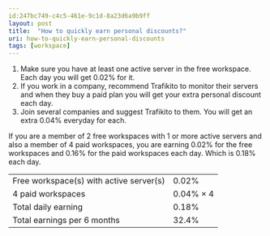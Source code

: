 ```yaml
---
id:247bc749-c4c5-461e-9c1d-8a23d6a9b9ff
layout: post
title:  "How to quickly earn personal discounts?"
uri: how-to-quickly-earn-personal-discounts
tags: [workspace]
---
```


1.  Make sure you have at least one active server in the free workspace. Each day you will get 0.02% for it.
2.  If you work in a company, recommend Trafikito to monitor their servers and when they buy a paid plan you will get your extra personal discount each day.
3.  Join several companies and suggest Trafikito to them. You will get an extra 0.04% everyday for each.

<!-- more -->

If you are a member of 2 free workspaces with 1 or more active servers and also a member of 4 paid workspaces, you are earning 0.02% for the free workspaces and 0.16% for the paid workspaces each day. Which is 0.18% each day.

<table class="mdl-data-table mdl-shadow--2dp">
    <tr>
        <td class="mdl-data-table__cell--non-numeric">Free workspace(s) with active server(s)</td>
        <td class="mdl-data-table__cell--non-numeric">0.02%</td>
    </tr>
    <tr>
        <td class="mdl-data-table__cell--non-numeric">4 paid workspaces</td>
        <td class="mdl-data-table__cell--non-numeric">0.04% × 4</td>
    </tr>
    <tr>
        <td class="mdl-data-table__cell--non-numeric">Total daily earning</td>
        <td class="mdl-data-table__cell--non-numeric">0.18%</td>
    </tr>
    <tr>
        <td class="mdl-data-table__cell--non-numeric">Total earnings per 6 months</td>
        <td class="mdl-data-table__cell--non-numeric">32.4%</td>
    </tr>
</table>
